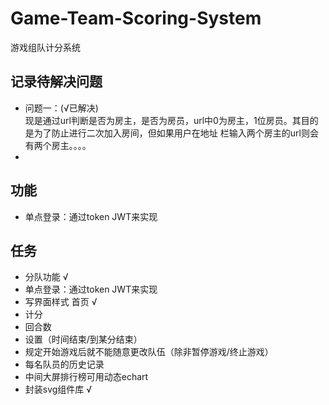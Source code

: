 # Game-Team-Scoring-System
游戏组队计分系统

## 记录待解决问题
- 问题一：(√已解决)   
现是通过url判断是否为房主，是否为房员，url中0为房主，1位房员。其目的是为了防止进行二次加入房间，但如果用户在地址
栏输入两个房主的url则会有两个房主。。。。
- 

## 功能
- 单点登录：通过token JWT来实现

## 任务
- 分队功能 √
- 单点登录：通过token JWT来实现
- 写界面样式 首页 √
- 计分
- 回合数
- 设置（时间结束/到某分结束）
- 规定开始游戏后就不能随意更改队伍（除非暂停游戏/终止游戏）
- 每名队员的历史记录
- 中间大屏排行榜可用动态echart
- 封装svg组件库 √

